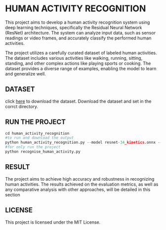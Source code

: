 # HUMAN ACTIVITY RECOGNITION 
This project aims to develop a human activity recognition system using deep learning techniques, specifically the Residual Neural Network (ResNet) architecture. The system can analyze input data, such as sensor readings or video frames, and accurately classify the performed human activities.


The project utilizes a carefully curated dataset of labeled human activities. The dataset includes various activities like walking, running, sitting, standing, and other complex actions like playing sports or cooking. The dataset provides a diverse range of examples, enabling the model to learn and generalize well.

## DATASET

click [here](https://drive.google.com/drive/folders/1RE--P5n8SsHN4tHcnUwKj6iXv7BqtFLv?usp=drive_link) to download the dataset.
Download the dataset and set in the corrct directory.

## RUN THE PROJECT
```python
cd human_activity_recognition
#to run and download the output
python human_activity_recognition.py --model resnet-34_kinetics.onnx --classes action_recognition_kinetics.txt --input videos/example_activities.mp4 --gpu 1 --output output.mp4
#for only run the project
python recognise_human_activity.py
```

## RESULT

The project aims to achieve high accuracy and robustness in recognizing human activities. The results achieved on the evaluation metrics, as well as any comparative analysis with other approaches, will be detailed in this section

## LICENSE

This project is licensed under the MIT License.
